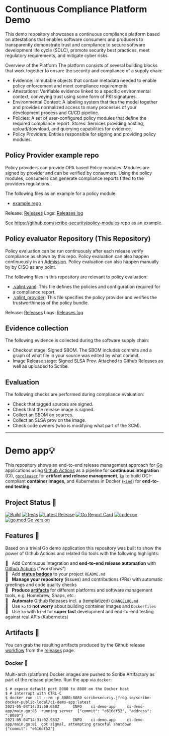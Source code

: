 # Continuous Compliance Platform Demo

This demo repository showcases a continuous compliance platform based on attestations that enables software consumers and producers to transparently demonstrate trust and compliance to secure software development life cycle (SDLC), promote security best practices, meet regulatory requirements, and mitigate cyber risks.

Overview of the Platform
The platform consists of several building blocks that work together to ensure the security and compliance of a supply chain:

* Evidence: Immutable objects that contain metadata needed to enable policy enforcement and meet compliance requirements.
* Attestations: Verifiable evidence linked to a specific environmental context, conveying trust using some form of PKI signatures.
* Environmental Context: A labeling system that ties the model together and provides normalized access to many processes of your development process and CI/CD pipeline.
* Policies: A set of user-configured policy modules that define the required compliance report.
Stores: Services providing hosting, upload/download, and querying capabilities for evidence.
* Policy Providers: Entities responsible for signing and providing policy modules.

## Policy Provider example repo
Policy providers can provide OPA based Policy modules.
Modules are signed by provider and can be verified by consumers.
Using the policy modules, consumers can generate compliance reports fitted to the providers regulations.

The following files as an example for a policy module:
* [example.rego](https://github.com/scribe-security/policy-modules/blob/main/modules/example.rego)

Release: [Releases](https://github.com/scribe-security/policy-modules/releases)
Logs: [Releases log](https://github.com/scribe-security/policy-modules/actions/workflows/release.yml)

See https://github.com/scribe-security/policy-modules repo as an example.

## Policy evaluator Repository (This Repository)
Policy evaluation can be run continuously after each release verify compliance as shown by this repo.
Policy evaluation can also happen continuously in an [Admission](https://scribe-security.netlify.app/docs/other-integrations/admission-controller).
Policy evaluation can also happen manually by by CISO as any point.

The following files in this repository are relevant to policy evaluation:
* [.valint.yaml](https://github.com/scribe-security/ci-demo-app/blob/main/.valint.yaml): This file defines the policies and configuration required for a compliance report.
* [.valint_provider](https://github.com/scribe-security/ci-demo-app/blob/main/.valint_provider.yaml): This file specifies the policy provider and verifies the trustworthiness of the policy bundle.

Release: [Releases](https://github.com/scribe-security/ci-demo-app/releases)
Logs: [Releases log](https://github.com/scribe-security/ci-demo-app/actions/workflows/release.yaml)

## Evidence collection
The following evidence is collected during the software supply chain:
* Checkout stage: Signed SBOM. The SBOM includes commits and a graph of what file in your source was edited by what commit.
* Image Release stage: Signed SLSA Prov.
Attached to Github Releases as well as uploaded to Scribe.

## Evaluation
The following checks are performed during compliance evaluation:

* Check that tagged sources are signed.
* Check that the release image is signed.
* Collect an SBOM on sources.
* Collect an SLSA prov on the image.
* Check code owners (who is modifying what part of the SCM).

---
# Demo app💡

This repository shows an end-to-end release management approach for
[Go](https://golang.org/) applications using [Github
Actions](https://github.com/features/actions) as a pipeline for **continuous
integration** (CI), [`goreleaser`](https://goreleaser.com/) for **artifact and
release management**, [`ko`](https://github.com/google/ko) to build OCI-compliant
**container images**, and Kubernetes in Docker
([`kind`](https://github.com/kubernetes-sigs/kind)) for **end-to-end testing**.

## Project Status 🚦

[![Build](https://github.com/scribe-security/ci-demo-app/actions/workflows/build.yaml/badge.svg)](https://github.com/scribe-security/ci-demo-app/actions/workflows/build.yaml)
[![Tests](https://github.com/scribe-security/ci-demo-app/actions/workflows/go-unit-tests.yaml/badge.svg)](https://github.com/scribe-security/ci-demo-app/actions/workflows/go-unit-tests.yaml)
[![Latest Release](https://img.shields.io/github/release/scribe-security/ci-demo-app.svg?logo=github&style=flat-square)](https://github.com/scribe-security/ci-demo-app/releases/latest)
[![Go Report Card](https://goreportcard.com/badge/github.com/scribe-security/ci-demo-app)](https://goreportcard.com/report/github.com/scribe-security/ci-demo-app)
[![codecov](https://codecov.io/gh/scribe-security/ci-demo-app/branch/main/graph/badge.svg?token=TC7MW723JO)](https://codecov.io/gh/scribe-security/ci-demo-app)
[![go.mod Go version](https://img.shields.io/github/go-mod/go-version/scribe-security/ci-demo-app)](https://github.com/scribe-security/ci-demo-app)

## Features 🤩

Based on a trivial Go demo application this repository was built to show the
power of Github Actions and related Go tools with the following highlights:

💫 &nbsp; Add Continuous Integration and **end-to-end release automation** with
[Github Actions](https://github.com/scribe-security/ci-demo-app/actions) ("workflows")  
💫 &nbsp; Add [**status badges**](#project-status-) to your project `README.md`  
💫 &nbsp; **Manage your repository** (issues) and contributions (PRs) with
automatic greetings and code quality checks  
💫 &nbsp; **Produce [artifacts](#artifacts-)** for different platforms and software management
tools, e.g. Homebrew, Snaps, etc.  
💫 &nbsp; **Automate** Github Releases incl. a (templatized) [`CHANGELOG.md`](CHANGELOG.md)  
💫 &nbsp; Use `ko` to **not worry** about building container images and
`Dockerfiles`  
💫 &nbsp; Use `ko` with `kind` for **super fast** development and end-to-end
testing against real APIs (Kubernetes)  

## Artifacts 💎

You can grab the resulting artifacts produced by the Github release
[workflow](./.github/workflows/release.yaml) from the
[releases](https://github.com/scribe-security/ci-demo-app/releases) page.

### Docker 🐳

Multi-arch (platform) Docker images are pushed to Scribe Artifactory as part of the
release pipeline. 
Run the app via `docker`:

```console
$ # expose default port 8080 to 8080 on the Docker host
$ # interrupt with CTRL-C
$ docker run -it --rm -p 8080:8080 scribesecuriy.jfrog.io/scribe-docker-public-local/ci-demo-app:latest
2021-05-04T14:31:00.658Z      INFO    ci-demo-app     ci-demo-app/main.go:85  running server  {"commit": "e616df52", "address": ":8080"}
2021-05-04T14:31:02.933Z      INFO    ci-demo-app     ci-demo-app/main.go:81  got signal, attempting graceful shutdown        {"commit": "e616df52"}
```




















































